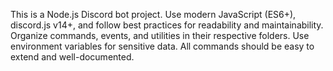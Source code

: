 <!-- Use this file to provide workspace-specific custom instructions to Copilot. For more details, visit https://code.visualstudio.com/docs/copilot/copilot-customization#_use-a-githubcopilotinstructionsmd-file -->

This is a Node.js Discord bot project. Use modern JavaScript (ES6+), discord.js v14+, and follow best practices for readability and maintainability. Organize commands, events, and utilities in their respective folders. Use environment variables for sensitive data. All commands should be easy to extend and well-documented.
